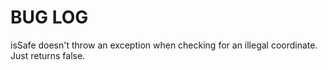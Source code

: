 # BUG LOG
isSafe doesn't throw an exception when checking for an illegal coordinate. Just returns false.

